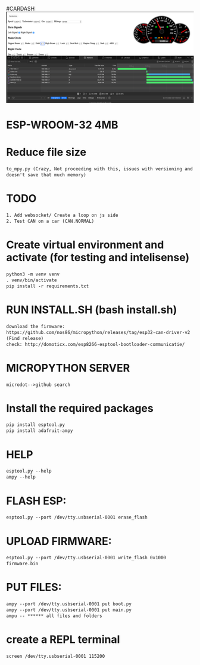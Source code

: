 #CARDASH
    <img src="Screenshot 2022.png" alt="CarDash" title="CarDash">

# ESP-WROOM-32 4MB

# Reduce file size
    to_mpy.py (Crazy, Not proceeding with this, issues with versioning and doesn't save that much memory)

# TODO
    1. Add websocket/ Create a loop on js side
    2. Test CAN on a car (CAN.NORMAL)
    
# Create virtual environment and activate (for testing and intelisense)
    python3 -m venv venv
    . venv/bin/activate
    pip install -r requirements.txt

# RUN INSTALL.SH (bash install.sh)
    download the firmware: https://github.com/nos86/micropython/releases/tag/esp32-can-driver-v2 (Find release)
    check: http://domoticx.com/esp8266-esptool-bootloader-communicatie/

# MICROPYTHON SERVER
    microdot-->github search

# Install the required packages
    pip install esptool.py
    pip install adafruit-ampy
# HELP
    esptool.py --help
    ampy --help

# FLASH ESP: 
    esptool.py --port /dev/tty.usbserial-0001 erase_flash
# UPLOAD FIRMWARE: 
    esptool.py --port /dev/tty.usbserial-0001 write_flash 0x1000 firmware.bin
# PUT FILES: 
    ampy --port /dev/tty.usbserial-0001 put boot.py 
    ampy --port /dev/tty.usbserial-0001 put main.py 
    ampu -- ****** all files and folders

# create a REPL terminal
    screen /dev/tty.usbserial-0001 115200
